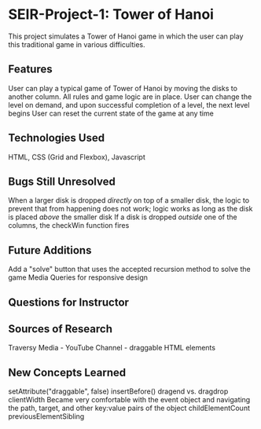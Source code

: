 # SEIR-Project-1: Tower of Hanoi

This project simulates a Tower of Hanoi game in which the user can play this traditional game in various difficulties.

## Features

User can play a typical game of Tower of Hanoi by moving the disks to another column.
All rules and game logic are in place.
User can change the level on demand, and upon successful completion of a level, the next level begins
User can reset the current state of the game at any time

## Technologies Used

HTML, CSS (Grid and Flexbox), Javascript

## Bugs Still Unresolved

When a larger disk is dropped _directly_ on top of a smaller disk, the logic to prevent that from happening does not work; logic works as long as the disk is placed _above_ the smaller disk
If a disk is dropped _outside_ one of the columns, the checkWin function fires

## Future Additions

Add a "solve" button that uses the accepted recursion method to solve the game
Media Queries for responsive design

## Questions for Instructor

## Sources of Research

Traversy Media - YouTube Channel - draggable HTML elements

## New Concepts Learned

setAttribute("draggable", false)
insertBefore()
dragend vs. dragdrop
clientWidth
Became very comfortable with the event object and navigating the path, target, and other key:value pairs of the object
childElementCount
previousElementSibling
